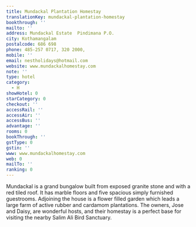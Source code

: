 ```yaml
---
title: Mundackal Plantation Homestay
translationKey: mundackal-plantation-homestay
bookthrough: ''
mailto: ''
address: Mundackal Estate  Pindimana P.O.
city: Kothamangalam
postalcode: 686 698
phone: 485-257 0717, 320 2000,
mobile: ''
email: nestholidays@hotmail.com
website: www.mundackalhomestay.com
note: ''
type: hotel
category:
  - H
showHotel: 0
starCategory: 0
checkout: ''
accessRail: ''
accessAir: ''
accessBus: ''
advantage: ''
rooms: 0
bookThrough: ''
gstType: 0
gstin: ''
www: www.mundackalhomestay.com
web: 0
mailTo: ''
ranking: 0
---
```







Mundackal is a grand bungalow built from exposed granite stone and with a red tiled roof. It has marble floors and five spacious simply furnished guestrooms.    Adjoining the house is a flower filled garden which leads a large farm of active rubber and cardamom plantations.     The owners, Jose and Daisy, are wonderful hosts, and their homestay is a perfect base for visiting the nearby Salim Ali Bird Sanctuary.